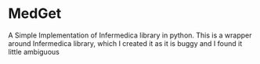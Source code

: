 # MedGet
A Simple Implementation of Infermedica library in python. This is a wrapper around Infermedica library, which I created it as it is buggy and I found it little ambiguous
